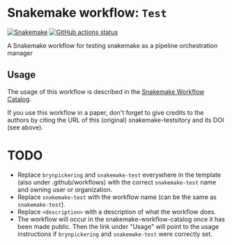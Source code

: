 # Snakemake workflow: `Test`

[![Snakemake](https://img.shields.io/badge/snakemake-≥6.3.0-brightgreen.svg)](https://snakemake.github.io)
[![GitHub actions status](https://github.com/brynpickering/snakemake-test/workflows/Tests/badge.svg?branch=main)](https://github.com/brynpickering/snakemake-test/actions?query=branch%3Amain+workflow%3ATests)


A Snakemake workflow for testing snakemake as a pipeline orchestration manager


## Usage

The usage of this workflow is described in the [Snakemake Workflow Catalog](https://snakemake.github.io/snakemake-workflow-catalog/?usage=brynpickering%2Fsnakemake-test).

If you use this workflow in a paper, don't forget to give credits to the authors by citing the URL of this (original) snakemake-testsitory and its DOI (see above).

# TODO

* Replace `brynpickering` and `snakemake-test` everywhere in the template (also under .github/workflows) with the correct `snakemake-test` name and owning user or organization.
* Replace `snakemake-test` with the workflow name (can be the same as `snakemake-test`).
* Replace `<description>` with a description of what the workflow does.
* The workflow will occur in the snakemake-workflow-catalog once it has been made public. Then the link under "Usage" will point to the usage instructions if `brynpickering` and `snakemake-test` were correctly set.
